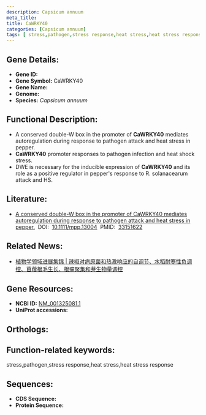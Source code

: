 ```yaml
---
description: Capsicum annuum
meta_title:
title: CaWRKY40
categories: [Capsicum annuum]
tags: [ stress,pathogen,stress response,heat stress,heat stress response ]
---
```


## Gene Details:
- **Gene ID:**	[]()
- **Gene Symbol:** CaWRKY40
- **Gene Name:** 
- **Genome:** []()
- **Species:** *Capsicum annuum*

## Functional Description:
   - A conserved double-W box in the promoter of **CaWRKY40** mediates autoregulation during response to pathogen attack and heat stress in pepper.
   - **CaWRKY40** promoter responses to pathogen infection and heat shock stress.
   - DWE is necessary for the inducible expression of **CaWRKY40** and its role as a positive regulator in pepper's response to R. solanacearum attack and HS.

## Literature:
   - [A conserved double-W box in the promoter of CaWRKY40 mediates autoregulation during response to pathogen attack and heat stress in pepper.]( https://bsppjournals.onlinelibrary.wiley.com/doi/full/10.1111/mpp.13004)&nbsp;&nbsp;DOI:&nbsp;&nbsp;[10.1111/mpp.13004](https://bsppjournals.onlinelibrary.wiley.com/doi/full/10.1111/mpp.13004)&nbsp;&nbsp;PMID:&nbsp;&nbsp;[33151622](https://pubmed.ncbi.nlm.nih.gov/33151622/)

## Related News:
   - [植物学领域进展集锦 | 辣椒对病原菌和热激响应的自调节、水稻耐寒性负调控、苜蓿根毛生长、根瘤聚集和芽生物量调控](https://mp.weixin.qq.com/s?__biz=MzIyOTY2NDYyNQ==&mid=2247504116&idx=3&sn=fc027480bb1039b0b5b52e4cda185472&chksm=e8bda2eadfca2bfc28489f682ed51fc6d19bc5cc7acd79bf769dddc41c70839c3b203d75b7d3&scene=27#wechat_redirect)

## Gene Resources:
- **NCBI ID:** [NM_001325081.1](https://www.ncbi.nlm.nih.gov/gene/?term=NM_001325081.1)
- **UniProt accessions:** [](https://www.uniprot.org/uniprotkb//entry)

## Orthologs:


## Function-related keywords:
stress,pathogen,stress response,heat stress,heat stress response

## Sequences:
- **CDS Sequence:**
- **Protein Sequence:**
